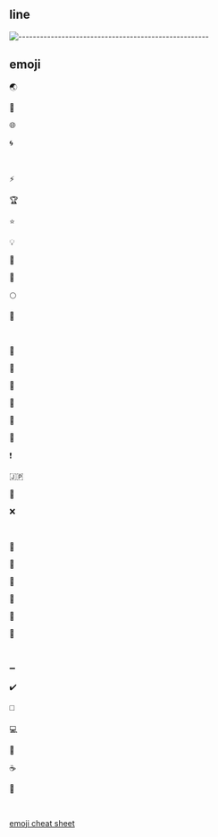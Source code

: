 <h2> line </h2>

![-----------------------------------------------------](https://raw.githubusercontent.com/andreasbm/readme/master/assets/lines/rainbow.png)


<h2> emoji </h2>

:earth_asia: 

:blue_book:

:globe_with_meridians:

:cyclone:

<br>



:zap: 

:trophy:

:star:

:bulb:

:crown:

:key:

:full_moon:

:crescent_moon:

<br>


:round_pushpin:

:triangular_flag_on_post:

:pushpin:

:closed_book:

:apple:

:dart:

:exclamation:

:jp:

:100:

:x:

<br>


:tea:

:green_apple:

:green_book:

:evergreen_tree:

:palm_tree:

:christmas_tree:

<br>

:heavy_minus_sign:

:heavy_check_mark:

:white_medium_square:

:computer:

:eyes:

:coffee:

:8ball:

<br>

[emoji cheat sheet](https://www.webfx.com/tools/emoji-cheat-sheet/)
